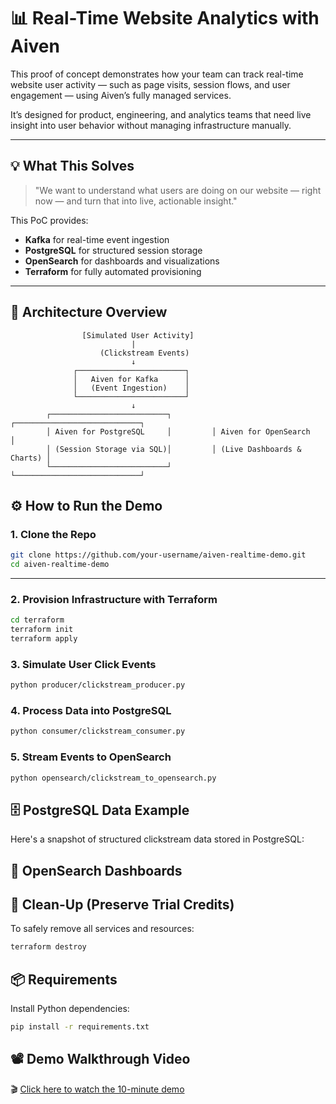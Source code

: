 # 📊 Real-Time Website Analytics with Aiven

This proof of concept demonstrates how your team can track real-time website user activity — such as page visits, session flows, and user engagement — using Aiven’s fully managed services.

It’s designed for product, engineering, and analytics teams that need live insight into user behavior without managing infrastructure manually.

---

## 💡 What This Solves

> "We want to understand what users are doing on our website — right now — and turn that into live, actionable insight."

This PoC provides:
- **Kafka** for real-time event ingestion  
- **PostgreSQL** for structured session storage  
- **OpenSearch** for dashboards and visualizations  
- **Terraform** for fully automated provisioning

---
## 🧱 Architecture Overview

```text
                [Simulated User Activity]
                           |
                    (Clickstream Events)
                           ↓
              ┌────────────────────────┐
              │   Aiven for Kafka      │
              │   (Event Ingestion)    │
              └────────────────────────┘
                           ↓
        ┌──────────────────────────┐         ┌────────────────────────────┐
        │ Aiven for PostgreSQL     │         │ Aiven for OpenSearch       │
        │ (Session Storage via SQL)│         │ (Live Dashboards & Charts) │
        └──────────────────────────┘         └────────────────────────────┘
```

## ⚙️ How to Run the Demo

### 1. Clone the Repo

```bash
git clone https://github.com/your-username/aiven-realtime-demo.git
cd aiven-realtime-demo
```

---

### 2. Provision Infrastructure with Terraform


```bash
cd terraform
terraform init
terraform apply
```
### 3. Simulate User Click Events
```bash
python producer/clickstream_producer.py
```
### 4. Process Data into PostgreSQL
```bash
python consumer/clickstream_consumer.py
```
### 5. Stream Events to OpenSearch

```bash
python opensearch/clickstream_to_opensearch.py

```
## 🗄️ PostgreSQL Data Example
Here's a snapshot of structured clickstream data stored in PostgreSQL:

## 📸 OpenSearch Dashboards

## 🧹 Clean-Up (Preserve Trial Credits)
To safely remove all services and resources:
```bash
terraform destroy
```
## 📦 Requirements
Install Python dependencies:

```bash
pip install -r requirements.txt

```
## 📽️ Demo Walkthrough Video

🎬 [Click here to watch the 10-minute demo](https://your-demo-video-link.com)



















 
